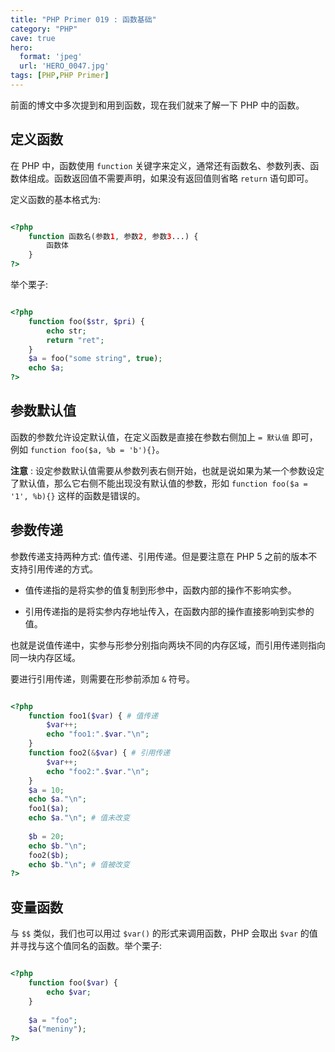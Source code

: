 ```yaml
---
title: "PHP Primer 019 : 函数基础"
category: "PHP"
cave: true
hero:
  format: 'jpeg'
  url: 'HERO_0047.jpg'
tags: [PHP,PHP Primer]
---
```

前面的博文中多次提到和用到函数，现在我们就来了解一下 PHP 中的函数。

## 定义函数

在 PHP 中，函数使用 `function` 关键字来定义，通常还有函数名、参数列表、函数体组成。函数返回值不需要声明，如果没有返回值则省略 `return` 语句即可。

定义函数的基本格式为:

```php

<?php
	function 函数名(参数1, 参数2, 参数3...) {
		函数体
	}
?>

```

举个栗子:

```php

<?php
	function foo($str, $pri) {
		echo str;
		return "ret";
	}
	$a = foo("some string", true);
	echo $a;
?>

```


## 参数默认值

函数的参数允许设定默认值，在定义函数是直接在参数右侧加上 `= 默认值` 即可，例如 `function foo($a, %b = 'b'){}`。

**注意** : 设定参数默认值需要从参数列表右侧开始，也就是说如果为某一个参数设定了默认值，那么它右侧不能出现没有默认值的参数，形如 `function foo($a = '1', %b){}` 这样的函数是错误的。

## 参数传递

参数传递支持两种方式: 值传递、引用传递。但是要注意在 PHP 5 之前的版本不支持引用传递的方式。

* 值传递指的是将实参的值复制到形参中，函数内部的操作不影响实参。

* 引用传递指的是将实参内存地址传入，在函数内部的操作直接影响到实参的值。

也就是说值传递中，实参与形参分别指向两块不同的内存区域，而引用传递则指向同一块内存区域。

要进行引用传递，则需要在形参前添加 `&` 符号。

```php

<?php 
	function foo1($var) { # 值传递
		$var++;
		echo "foo1:".$var."\n";
	}
	function foo2(&$var) { # 引用传递
		$var++;
		echo "foo2:".$var."\n";
	}
	$a = 10;
	echo $a."\n";
	foo1($a);
	echo $a."\n"; # 值未改变
	
	$b = 20;
	echo $b."\n";
	foo2($b);
	echo $b."\n"; # 值被改变
?>

```


## 变量函数

与 `$$` 类似，我们也可以用过 `$var()` 的形式来调用函数，PHP 会取出 `$var` 的值并寻找与这个值同名的函数。举个栗子:

```php

<?php 
	function foo($var) {
		echo $var;
	}
	
	$a = "foo";
	$a("meniny");
?>

```






